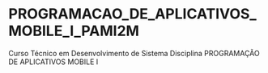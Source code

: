 # PROGRAMACAO_DE_APLICATIVOS_MOBILE_I_PAMI2M
 Curso Técnico em Desenvolvimento de Sistema Disciplina PROGRAMAÇÃO DE APLICATIVOS MOBILE I
